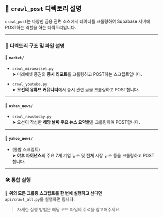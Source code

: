 ## 📂 `crawl_post` 디렉토리 설명

`crawl_post`는 다양한 금융 관련 소스에서 데이터를 크롤링하여 Supabase 서버에 POST하는 역할을 하는 디렉토리입니다.

---

### 📁 디렉토리 구조 및 파일 설명

#### 📁 `market/`
- `crawl_miraeasset.py`  
  ➤ 미래에셋 증권의 **증시 리포트**를 크롤링하고 POST하는 스크립트입니다.

- `crawl_youtube.py`  
  ➤ **오선의 유튜브 커뮤니티**에서 증시 관련 글을 크롤링하고 POST합니다.

---

#### 📁 `oshan_news/`
- `crawl_newstoday.py`  
  ➤ 오선이 작성한 **해당 날짜 주요 뉴스 요약글**을 크롤링하여 POST합니다.

---

#### 📁 `yahoo_news/`
- (통합 스크립트)  
  ➤ **야후 파이낸스**의 주요 7개 기업 뉴스 및 전체 시장 뉴스 등을 크롤링하고 POST합니다.

---

### 🛠 통합 실행

📌 **위의 모든 크롤링 스크립트를 한 번에 실행하고 싶다면**  
`api/crawl_all.py`를 실행하면 됩니다.

> 자세한 실행 방법은 해당 코드 파일의 주석을 참고해주세요.

